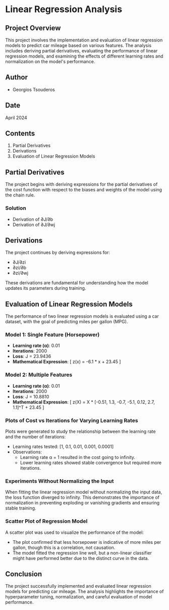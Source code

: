 # Linear Regression Analysis

## Project Overview
This project involves the implementation and evaluation of linear regression models to predict car mileage based on various features. The analysis includes deriving partial derivatives, evaluating the performance of linear regression models, and examining the effects of different learning rates and normalization on the model's performance.

## Author
- Georgios Tsouderos

## Date
April 2024

## Contents
1. Partial Derivatives
2. Derivations
3. Evaluation of Linear Regression Models

## Partial Derivatives
The project begins with deriving expressions for the partial derivatives of the cost function with respect to the biases and weights of the model using the chain rule.

### Solution
- Derivation of ∂J/∂b
- Derivation of ∂J/∂wj

## Derivations
The project continues by deriving expressions for:
- ∂J/∂zi
- ∂zi/∂b
- ∂zi/∂wj

These derivations are fundamental for understanding how the model updates its parameters during training.

## Evaluation of Linear Regression Models
The performance of two linear regression models is evaluated using a car dataset, with the goal of predicting miles per gallon (MPG).

### Model 1: Single Feature (Horsepower)
- **Learning rate (α)**: 0.01
- **Iterations**: 2000
- **Loss**: J = 23.9436
- **Mathematical Expression**:
  \[
  z(x) = -6.1 * x + 23.45
  \]

### Model 2: Multiple Features
- **Learning rate (α)**: 0.01
- **Iterations**: 2000
- **Loss**: J = 10.8810
- **Mathematical Expression**:
  \[
  z(X) = X * [-0.51, 1.3, -0.7, -5.1, 0.12, 2.7, 1.1]^T + 23.45
  \]

### Plots of Cost vs Iterations for Varying Learning Rates
Plots were generated to study the relationship between the learning rate and the number of iterations:
- Learning rates tested: [1, 0.1, 0.01, 0.001, 0.0001]
- Observations:
  - Learning rate α = 1 resulted in the cost going to infinity.
  - Lower learning rates showed stable convergence but required more iterations.

### Experiments Without Normalizing the Input
When fitting the linear regression model without normalizing the input data, the loss function diverged to infinity. This demonstrates the importance of normalization in preventing exploding or vanishing gradients and ensuring stable training.

### Scatter Plot of Regression Model
A scatter plot was used to visualize the performance of the model:
- The plot confirmed that less horsepower is indicative of more miles per gallon, though this is a correlation, not causation.
- The model fitted the regression line well, but a non-linear classifier might have performed better due to the distinct curve in the data.

## Conclusion
The project successfully implemented and evaluated linear regression models for predicting car mileage. The analysis highlights the importance of hyperparameter tuning, normalization, and careful evaluation of model performance.

